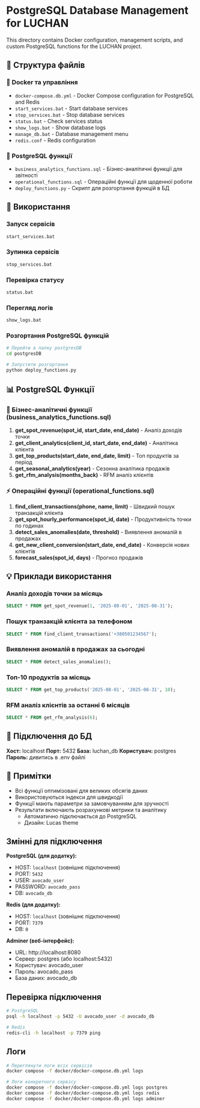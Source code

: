 # PostgreSQL Database Management for LUCHAN

This directory contains Docker configuration, management scripts, and custom PostgreSQL functions for the LUCHAN project.

## 📁 Структура файлів

### 🐳 Docker та управління

- `docker-compose.db.yml` - Docker Compose configuration for PostgreSQL and Redis
- `start_services.bat` - Start database services
- `stop_services.bat` - Stop database services
- `status.bat` - Check services status
- `show_logs.bat` - Show database logs
- `manage_db.bat` - Database management menu
- `redis.conf` - Redis configuration

### 🔧 PostgreSQL функції

- `business_analytics_functions.sql` - Бізнес-аналітичні функції для звітності
- `operational_functions.sql` - Операційні функції для щоденної роботи
- `deploy_functions.py` - Скрипт для розгортання функцій в БД

## 🚀 Використання

### Запуск сервісів

```bash
start_services.bat
```

### Зупинка сервісів

```bash
stop_services.bat
```

### Перевірка статусу

```bash
status.bat
```

### Перегляд логів

```bash
show_logs.bat
```

### Розгортання PostgreSQL функцій

```bash
# Перейти в папку postgresDB
cd postgresDB

# Запустити розгортання
python deploy_functions.py
```

## 📊 PostgreSQL Функції

### 🏢 Бізнес-аналітичні функції (business_analytics_functions.sql)

1. **get_spot_revenue(spot_id, start_date, end_date)** - Аналіз доходів точки
2. **get_client_analytics(client_id, start_date, end_date)** - Аналітика клієнта
3. **get_top_products(start_date, end_date, limit)** - Топ продуктів за період
4. **get_seasonal_analytics(year)** - Сезонна аналітика продажів
5. **get_rfm_analysis(months_back)** - RFM аналіз клієнтів

### ⚡ Операційні функції (operational_functions.sql)

1. **find_client_transactions(phone, name, limit)** - Швидкий пошук транзакцій клієнта
2. **get_spot_hourly_performance(spot_id, date)** - Продуктивність точки по годинах
3. **detect_sales_anomalies(date, threshold)** - Виявлення аномалій в продажах
4. **get_new_client_conversion(start_date, end_date)** - Конверсія нових клієнтів
5. **forecast_sales(spot_id, days)** - Прогноз продажів

## 💡 Приклади використання

### Аналіз доходів точки за місяць

```sql
SELECT * FROM get_spot_revenue(1, '2025-08-01', '2025-08-31');
```

### Пошук транзакцій клієнта за телефоном

```sql
SELECT * FROM find_client_transactions('+380501234567');
```

### Виявлення аномалій в продажах за сьогодні

```sql
SELECT * FROM detect_sales_anomalies();
```

### Топ-10 продуктів за місяць

```sql
SELECT * FROM get_top_products('2025-08-01', '2025-08-31', 10);
```

### RFM аналіз клієнтів за останні 6 місяців

```sql
SELECT * FROM get_rfm_analysis(6);
```

## 🔐 Підключення до БД

**Хост:** localhost
**Порт:** 5432
**База:** luchan_db
**Користувач:** postgres
**Пароль:** дивитись в .env файлі

## 📝 Примітки

- Всі функції оптимізовані для великих обсягів даних
- Використовуються індекси для швидкодії
- Функції мають параметри за замовчуванням для зручності
- Результати включають розрахункові метрики та аналітику
  - Автоматично підключається до PostgreSQL
  - Дизайн: Lucas theme

## Змінні для підключення

**PostgreSQL (для додатку):**

- HOST: `localhost` (зовнішнє підключення)
- PORT: `5432`
- USER: `avocado_user`
- PASSWORD: `avocado_pass`
- DB: `avocado_db`

**Redis (для додатку):**

- HOST: `localhost` (зовнішнє підключення)
- PORT: `7379`
- DB: `0`

**Adminer (веб-інтерфейс):**

- URL: http://localhost:8080
- Сервер: postgres (або localhost:5432)
- Користувач: avocado_user
- Пароль: avocado_pass
- База даних: avocado_db

## Перевірка підключення

```bash
# PostgreSQL
psql -h localhost -p 5432 -U avocado_user -d avocado_db

# Redis
redis-cli -h localhost -p 7379 ping
```

## Логи

```bash
# Переглянути логи всіх сервісів
docker compose -f docker/docker-compose.db.yml logs

# Логи конкретного сервісу
docker compose -f docker/docker-compose.db.yml logs postgres
docker compose -f docker/docker-compose.db.yml logs redis
docker compose -f docker/docker-compose.db.yml logs adminer
```
